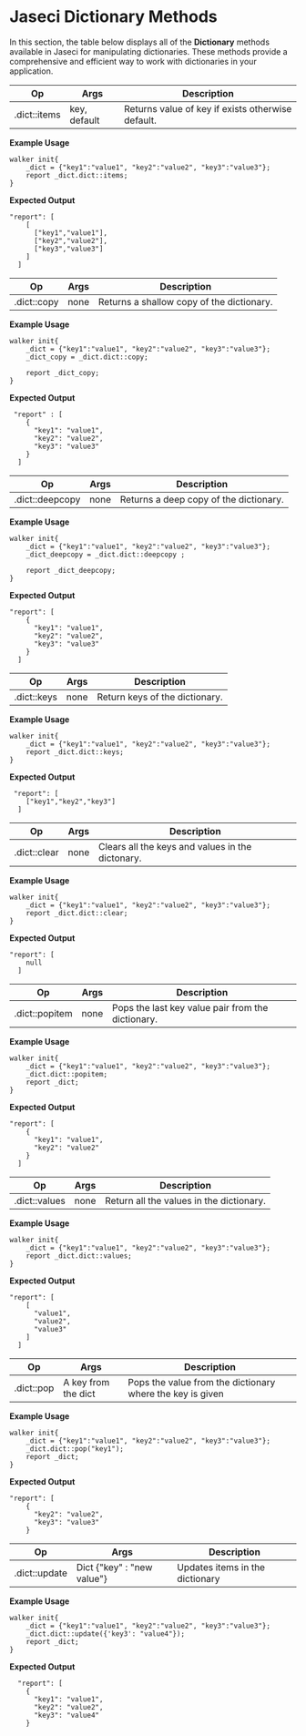 # Jaseci Dictionary Methods

In this section, the table below displays all of the **Dictionary** methods available in Jaseci for manipulating dictionaries. These methods provide a comprehensive and efficient way to work with dictionaries in your application.

| Op           | Args         | Description                                       |
| ------------ | ------------ | ------------------------------------------------- |
| .dict::items | key, default | Returns value of key if exists otherwise default. |

**Example Usage**

```
walker init{
    _dict = {"key1":"value1", "key2":"value2", "key3":"value3"};
    report _dict.dict::items;
}
```

**Expected Output**
```
"report": [
    [
      ["key1","value1"],
      ["key2","value2"],
      ["key3","value3"]
    ]
  ]
```

| Op          | Args | Description                               |
| ----------- | ---- | ----------------------------------------- |
| .dict::copy | none | Returns a shallow copy of the dictionary. |

**Example Usage**

```
walker init{
    _dict = {"key1":"value1", "key2":"value2", "key3":"value3"};
    _dict_copy = _dict.dict::copy;

    report _dict_copy;
}
```
**Expected Output**
```
 "report" : [
    {
      "key1": "value1",
      "key2": "value2",
      "key3": "value3"
    }
  ]
```


| Op              | Args | Description                            |
| --------------- | ---- | -------------------------------------- |
| .dict::deepcopy | none | Returns a deep copy of the dictionary. |

**Example Usage**

```
walker init{
    _dict = {"key1":"value1", "key2":"value2", "key3":"value3"};
    _dict_deepcopy = _dict.dict::deepcopy ;

    report _dict_deepcopy;
}
```
**Expected Output**
```
"report": [
    {
      "key1": "value1",
      "key2": "value2",
      "key3": "value3"
    }
  ]
```

| Op          | Args | Description                    |
| ----------- | ---- | ------------------------------ |
| .dict::keys | none | Return keys of the dictionary. |

**Example Usage**

```
walker init{
    _dict = {"key1":"value1", "key2":"value2", "key3":"value3"};
    report _dict.dict::keys;
}
```

**Expected Output**
```
 "report": [
    ["key1","key2","key3"]
  ]
```

| Op           | Args | Description                                      |
| ------------ | ---- | ------------------------------------------------ |
| .dict::clear | none | Clears all the keys and values in the dictonary. |

**Example Usage**

```
walker init{
    _dict = {"key1":"value1", "key2":"value2", "key3":"value3"};
    report _dict.dict::clear;
}
```

**Expected Output**
```
"report": [
    null
  ]
```

| Op             | Args | Description                                       |
| -------------- | ---- | ------------------------------------------------- |
| .dict::popitem | none | Pops the last key value pair from the dictionary. |

**Example Usage**

```
walker init{
    _dict = {"key1":"value1", "key2":"value2", "key3":"value3"};
    _dict.dict::popitem;
    report _dict;
}
```

**Expected Output**
```
"report": [
    {
      "key1": "value1",
      "key2": "value2"
    }
  ]
```


| Op            | Args | Description                              |
| ------------- | ---- | ---------------------------------------- |
| .dict::values | none | Return all the values in the dictionary. |

**Example Usage**
```
walker init{
    _dict = {"key1":"value1", "key2":"value2", "key3":"value3"};
    report _dict.dict::values;
}
```
**Expected Output**
```
"report": [
    [
      "value1",
      "value2",
      "value3"
    ]
  ]
```

| Op         | Args                | Description                                               |
| ---------- | ------------------- | --------------------------------------------------------- |
| .dict::pop | A key from the dict | Pops the value from the dictionary where the key is given |

**Example Usage**
```
walker init{
    _dict = {"key1":"value1", "key2":"value2", "key3":"value3"};
    _dict.dict::pop("key1");
    report _dict;
}
```

**Expected Output**
```
"report": [
    {
      "key2": "value2",
      "key3": "value3"
    }
```

| Op            | Args                       | Description                     |
| ------------- | -------------------------- | ------------------------------- |
| .dict::update | Dict {"key" : "new value"} | Updates items in the dictionary |

**Example Usage**

```
walker init{
    _dict = {"key1":"value1", "key2":"value2", "key3":"value3"};
    _dict.dict::update({'key3': "value4"});
    report _dict;
}
```

**Expected Output**
```
  "report": [
    {
      "key1": "value1",
      "key2": "value2",
      "key3": "value4"
    }
```